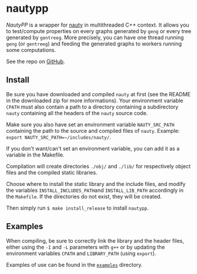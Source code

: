 # nautypp

*NautyPP* is a wrapper for [nauty](https://pallini.di.uniroma1.it/) in multithreaded C++ context.
It allows you to test/compute properties on every graphs generated by `geng` or every tree generated by `gentreeg`.
More precisely, you can have one thread running `geng` (or `gentreeg`) and feeding the generated graphs to workers
running some computations.

See the repo on [GitHub](https://github.com/RobinPetit/nautypp).

## Install

Be sure you have downloaded and compiled `nauty` at first (see the README in the downloaded zip for more informations).
Your environment variable `CPATH` must also contain a path to a directory containing a subdirectory `nauty` containing
all the headers of the `nauty` source code.

Make sure you also have set an environment variable `NAUTY_SRC_PATH` containing the path to the source and compiled
files of `nauty`. Example: `export NAUTY_SRC_PATH=~/includes/nauty/`.

If you don't want/can't set an environment variable, you can add it as a variable in the Makefile.

Compilation will create directories `./obj/` and `./lib/` for respectively object files and the compiled static libraries.

Choose where to install the static library and the include files, and modify the variables `INSTALL_INCLUDES_PATH`and
`INSTALL_LIB_PATH` accordingly in the `Makefile`. If the directories do not exist, they will be created.

Then simply run `$ make install_release` to install `nautypp`.

## Examples

When compiling, be sure to correctly link the library and the header files, either using the `-I` and `-L` parameters
with `g++` or by updating the environment variables `CPATH` and `LIBRARY_PATH` (using `export`).

Examples of use can be found in the [`examples`](https://github.com/RobinPetit/nautypp/tree/main/examples) directory.
